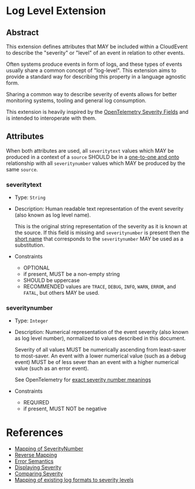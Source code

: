 # Log Level Extension

## Abstract
This extension defines attributes that MAY be included within a CloudEvent
to describe the "severity" or "level" of an event in relation to other events.

Often systems produce events in form of logs, and these types of events usually share
a common concept of "log-level". This extension aims to provide a standard way for 
describing this property in a language agnostic form. 

Sharing a common way to describe severity of events allows for better monitoring 
systems, tooling and general log consumption.

This extension is heavily inspired by the [OpenTelemetry Severity Fields](https://github.com/open-telemetry/opentelemetry-specification/blob/main/specification/logs/data-model.md#severity-fields)
and is intended to interoperate with them. 


## Attributes

When both attributes are used, all `severitytext` values which MAY be produced
in a context of a `source` SHOULD be in a 
[one-to-one and onto](https://en.wikipedia.org/wiki/Bijection) relationship with all
`severitynumber` values which MAY be produced by the same `source`.


### severitytext 

- Type: `String`
- Description: Human readable text representation of the event severity (also known as 
  log level name). 

  This is the original string representation of the severity as it is known 
  at the source. If this field is missing and `severitynumber` is present then 
  the [short name](https://github.com/open-telemetry/opentelemetry-specification/blob/main/specification/logs/data-model.md#displaying-severity)
  that corresponds to the `severitynumber` MAY be used as a substitution. 

- Constraints
  - OPTIONAL
  - if present, MUST be a non-empty string
  - SHOULD be uppercase
  - RECOMMENDED values are `TRACE`, `DEBUG`, `INFO`, `WARN`, `ERROR`, and `FATAL`, 
    but others MAY be used.

### severitynumber 

- Type: `Integer`
- Description: Numerical representation of the event severity (also known as 
  log level number), normalized to values described in this document. 

  Severity of all values MUST be numerically ascending from least-saver
  to most-saver. An event with a lower numerical value (such as a debug event) MUST 
  be of less sever than an event with  a higher numerical value (such as an error 
  event).

  See OpenTelemetry for [exact severity number meanings](https://github.com/open-telemetry/opentelemetry-specification/blob/main/specification/logs/data-model.md#field-severitynumber)

- Constraints
  - REQUIRED
  - if present, MUST NOT be negative


# References
  - [Mapping of SeverityNumber](https://github.com/open-telemetry/opentelemetry-specification/blob/main/specification/logs/data-model.md#mapping-of-severitynumber)
  - [Reverse Mapping](https://github.com/open-telemetry/opentelemetry-specification/blob/main/specification/logs/data-model.md#reverse-mapping)
  - [Error Semantics](https://github.com/open-telemetry/opentelemetry-specification/blob/main/specification/logs/data-model.md#error-semantics)
  - [Displaying Severity](https://github.com/open-telemetry/opentelemetry-specification/blob/main/specification/logs/data-model.md#displaying-severity)
  - [Comparing Severity](https://github.com/open-telemetry/opentelemetry-specification/blob/main/specification/logs/data-model.md#comparing-severity)
  - [Mapping of existing log formats to severity levels](https://github.com/open-telemetry/opentelemetry-specification/blob/main/specification/logs/data-model.md#appendix-a-example-mappings)